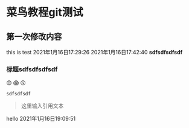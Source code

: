 # 菜鸟教程git测试
## 第一次修改内容
this is test 2021年1月16日17:29:26 
2021年1月16日17:42:40
 **sdfsdfsdfsdf** 

### 标题sdfsdfsdfsdf

 :blush:  :scream:  :kissing: 

```
sdfsdfsdf
```

>这里输入引用文本

hello 2021年1月16日19:09:51
